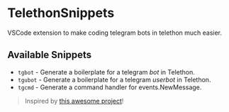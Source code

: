 # TelethonSnippets

VSCode extension to make coding telegram bots in telethon much easier.

## Available Snippets
- `tgbot` - Generate a boilerplate for a telegram *bot* in Telethon.
- `tgubot` - Generate a boilerplate for a telegram *userbot* in Telethon.
- `tgcmd` - Generate a command handler for events.NewMessage.


> Inspired by [this awesome project](https://github.com/gramlify/telegraf-snipgram)!
